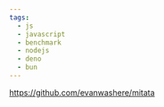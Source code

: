 ```yaml
---
tags:
  - js
  - javascript
  - benchmark
  - nodejs
  - deno
  - bun
---
```

https://github.com/evanwashere/mitata

